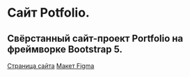# Сайт Potfolio.
## Свёрстанный сайт-проект Portfolio на фреймворке Bootstrap 5.
[Страница сайта](https://filingoy.github.io/portfpolio/)
[Макет Figma](https://www.figma.com/file/1sfWWxXZLuXeAobUFwUA84/Portfolio)
